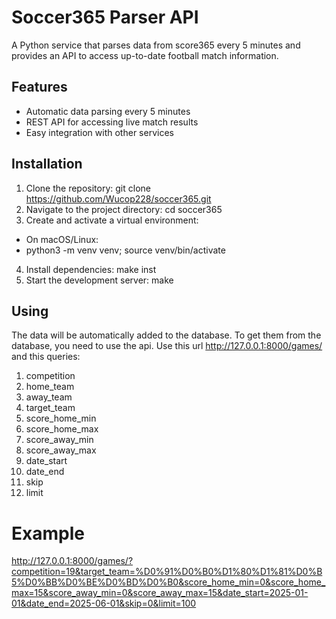 # Soccer365 Parser API
A Python service that parses data from score365 every 5 minutes and provides an API to access up-to-date football match information.

## Features

- Automatic data parsing every 5 minutes
- REST API for accessing live match results
- Easy integration with other services

## Installation
1. Clone the repository:
    git clone https://github.com/Wucop228/soccer365.git
2. Navigate to the project directory: cd soccer365
3. Create and activate a virtual environment:
- On macOS/Linux:
- python3 -m venv venv; source venv/bin/activate
4. Install dependencies: make inst
5. Start the development server: make

## Using
The data will be automatically added to the database.
To get them from the database, you need to use the api.
Use this url http://127.0.0.1:8000/games/
and this queries:
1. competition
2. home_team
3. away_team
4. target_team
5. score_home_min
6. score_home_max
7. score_away_min
8. score_away_max
9. date_start
10. date_end
11. skip
12. limit
# Example
http://127.0.0.1:8000/games/?competition=19&target_team=%D0%91%D0%B0%D1%80%D1%81%D0%B5%D0%BB%D0%BE%D0%BD%D0%B0&score_home_min=0&score_home_max=15&score_away_min=0&score_away_max=15&date_start=2025-01-01&date_end=2025-06-01&skip=0&limit=100